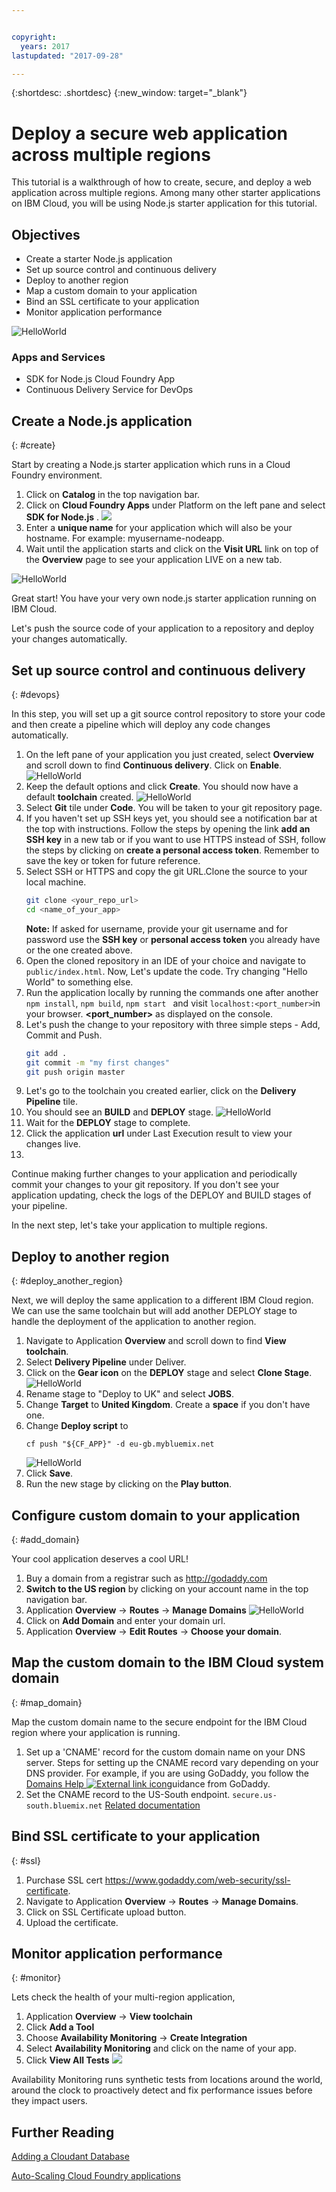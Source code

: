 ```yaml
---


copyright:
  years: 2017
lastupdated: "2017-09-28"

---
```


{:shortdesc: .shortdesc}
{:new_window: target="_blank"}



# Deploy a secure web application across multiple regions

This tutorial is a walkthrough of how to create, secure, and deploy a web application across multiple regions. Among many other starter applications on IBM Cloud, you will be using Node.js starter application for this tutorial.

## Objectives
* Create a starter Node.js application
* Set up source control and continuous delivery
* Deploy to another region
* Map a custom domain to your application
* Bind an SSL certificate to your application
* Monitor application performance

![HelloWorld](images/solution1/Architecture.png)

### Apps and Services
* SDK for Node.js Cloud Foundry App
* Continuous Delivery Service for DevOps

## Create a Node.js application
{: #create}

Start by creating a Node.js starter application which runs in a Cloud Foundry environment.

1.  Click on **Catalog** in the top navigation bar.
2.  Click on **Cloud Foundry Apps** under Platform on the left pane and select **SDK for Node.js** .
     ![](images/solution1/SDKforNodejs.png)
3.  Enter a **unique name** for your application which will also be your hostname. For example: myusername-nodeapp.
4.  Wait until the application starts and click on the **Visit URL** link on top of the **Overview** page to see your application LIVE on a new tab.

![HelloWorld](images/solution1/HelloWorld.png)

Great start! You have your very own node.js starter application running on IBM Cloud.

Let's push the source code of your application to a repository and deploy your changes automatically.

## Set up source control and continuous delivery
{: #devops}

In this step, you will set up a git source control repository to store your code and then create a pipeline which will deploy any code changes automatically.

1. On the left pane of your application you just created, select **Overview** and scroll down to find **Continuous delivery**. Click on **Enable**.
   ![HelloWorld](images/solution1/Enable_Continuous_Delivery.png)
2. Keep the default options and click **Create**. You should now have a default **toolchain** created.
   ![HelloWorld](images/solution1/DevOps_Toolchain.png)
3. Select **Git** tile under **Code**. You will be taken to your git repository page.
4. If you haven't set up SSH keys yet, you should see a notification bar at the top with instructions. Follow the steps by opening the link **add an SSH key** in a new tab or if you want to use HTTPS instead of SSH, follow the steps by clicking on **create a personal access token**. Remember to save the key or token for future reference.
5. Select SSH or HTTPS and copy the git URL.Clone the source to your local machine.
   ```bash
   git clone <your_repo_url>
   cd <name_of_your_app>
   ```
   **Note:** If asked for username, provide your git username and for password use the **SSH key** or **personal access token** you already have or the one created above.
6. Open the cloned repository in an IDE of your choice and navigate to `public/index.html`. Now, Let's update the code. Try changing "Hello World" to something else.
7. Run the application locally by running the commands one after another
  `npm install`, `npm build`,  `npm start ` and visit ```localhost:<port_number>```in your browser.
  **<port_number>** as displayed on the console.
8. Let's push the change to your repository with three simple steps - Add, Commit and Push.
   ```bash
   git add .
   git commit -m "my first changes"
   git push origin master
   ```
9. Let's go to the toolchain you created earlier, click on the **Delivery Pipeline** tile.
10. You should see an **BUILD** and **DEPLOY** stage.
  ![HelloWorld](images/solution1/DevOps_Pipeline.png)
11. Wait for the **DEPLOY** stage to complete.
12. Click the application **url** under Last Execution result to view your changes live.
13.
Continue making further changes to your application and periodically commit your changes to your git repository. If you don't see your application updating, check the logs of the DEPLOY and BUILD stages of your pipeline.

In the next step, let's take your application to multiple regions.

## Deploy to another region
{: #deploy_another_region}

Next, we will deploy the same application to a different IBM Cloud region. We can use the same toolchain but will add another DEPLOY stage to handle the deployment of the application to another region.

1. Navigate to Application **Overview** and scroll down to find **View toolchain**.
2. Select **Delivery Pipeline** under Deliver.
3. Click on the **Gear icon** on the **DEPLOY** stage and select **Clone Stage**.
   ![HelloWorld](images/solution1/CloneStage.png)
4. Rename stage to "Deploy to UK" and select **JOBS**.
5. Change **Target** to **United Kingdom**. Create a **space** if you don't have one.
6. Change **Deploy script** to
   ```
   cf push "${CF_APP}" -d eu-gb.mybluemix.net
   ```
   ![HelloWorld](images/solution1/DeployToUK.png)
7. Click **Save**.
8. Run the new stage by clicking on the **Play button**.

## Configure custom domain to your application
{: #add_domain}

Your cool application deserves a cool URL!

1. Buy a domain from a registrar such as http://godaddy.com
2. **Switch to the US region** by clicking on your account name in the top navigation bar.
3. Application **Overview** -> **Routes**  -> **Manage Domains**
   ![HelloWorld](images/solution1/ApplicationRoutes.png)
4. Click on **Add Domain** and enter your domain url.
5. Application **Overview** -> **Edit Routes** -> **Choose your domain**.

## Map the custom domain to the IBM Cloud system domain
{: #map_domain}

Map the custom domain name to the secure endpoint for the IBM Cloud region where your application is running.

1. Set up a 'CNAME' record for the custom domain name on your DNS server. Steps for setting up the CNAME record vary depending on your DNS provider. For example, if you are using GoDaddy, you follow the [Domains Help ![External link icon](https://console.bluemix.net/docs/api/content/icons/launch-glyph.svg?lang=en)](https://www.godaddy.com/help/add-a-cname-record-19236)guidance from GoDaddy.
2. Set the CNAME record to the US-South endpoint. `secure.us-south.bluemix.net`
  [Related documentation](https://console.bluemix.net/docs/)

## Bind SSL certificate to your application
{: #ssl}

1. Purchase SSL cert https://www.godaddy.com/web-security/ssl-certificate.
2. Navigate to Application **Overview** -> **Routes**  -> **Manage Domains**.
3. Click on SSL Certificate upload button.
4. Upload the certificate.


## Monitor application performance
{: #monitor}

Lets check the health of your multi-region application,

1. Application **Overview** -> **View toolchain**
2. Click **Add a Tool**
3. Choose **Availability Monitoring** -> **Create Integration**
4. Select **Availability Monitoring** and click on the name of your app.
5. Click **View All Tests**
   ![](images/solution1/alert_frequency.png)

Availability Monitoring runs synthetic tests from locations around the world, around the clock to proactively detect and fix performance issues before they impact users.

## Further Reading

[Adding a Cloudant Database](https://console.bluemix.net/docs/services/Cloudant/tutorials/create_service.html)

[Auto-Scaling Cloud Foundry applications](https://console.bluemix.net/docs/services/Auto-Scaling/index.html)

